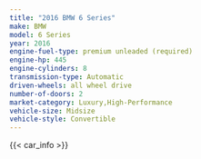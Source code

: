 ```yaml
---
title: "2016 BMW 6 Series"
make: BMW
model: 6 Series
year: 2016
engine-fuel-type: premium unleaded (required)
engine-hp: 445
engine-cylinders: 8
transmission-type: Automatic
driven-wheels: all wheel drive
number-of-doors: 2
market-category: Luxury,High-Performance
vehicle-size: Midsize
vehicle-style: Convertible
---
```


{{< car_info >}}
